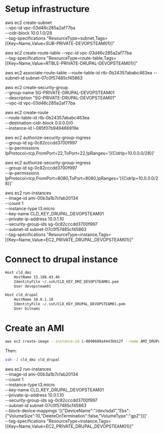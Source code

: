 # Setup infrastructure

aws ec2 create-subnet \
 --vpc-id vpc-03d46c285a2af77ba \
 --cidr-block 10.0.1.0/28 \
 --tag-specifications "ResourceType=subnet,Tags=[{Key=Name,Value=SUB-PRIVATE-DEVOPSTEAM01}]"

aws ec2 create-route-table --vpc-id vpc-03d46c285a2af77ba \
 --tag-specifications "ResourceType=route-table,Tags=[{Key=Name,Value=RTBLE-PRIVATE-DRUPAL-DEVOPSTEAM01}]"

aws ec2 associate-route-table --route-table-id rtb-0b24357ababc463ea --subnet-id subnet-07c0f57485cf45863

aws ec2 create-security-group \
 --group-name SG-PRIVATE-DRUPAL-DEVOPSTEAM01 \
 --description "SG-PRIVATE-DRUPAL-DEVOPSTEAM01" \
 --vpc-id vpc-03d46c285a2af77ba

aws ec2 create-route \
 --route-table-id rtb-0b24357ababc463ea \
 --destination-cidr-block 0.0.0.0/0 \
 --instance-id i-085f07b949466919e

aws ec2 authorize-security-group-ingress \
 --group-id sg-0c82cccdd3700f997 \
 --ip-permissions IpProtocol=tcp,FromPort=22,ToPort=22,IpRanges='[{CidrIp=10.0.0.0/28}]'

aws ec2 authorize-security-group-ingress \
 --group-id sg-0c82cccdd3700f997 \
 --ip-permissions IpProtocol=tcp,FromPort=8080,ToPort=8080,IpRanges='[{CidrIp=10.0.0.0/28}]'

aws ec2 run-instances \
 --image-id ami-00b3a1b7cfab20134 \
 --count 1 \
 --instance-type t3.micro \
 --key-name CLD_KEY_DRUPAL_DEVOPSTEAM01 \
 --private-ip-address 10.0.1.10 \
 --security-group-ids sg-0c82cccdd3700f997 \
 --subnet-id subnet-07c0f57485cf45863 \
 --tag-specifications "ResourceType=instance,Tags=[{Key=Name,Value=EC2_PRIVATE_DRUPAL_DEVOPSTEAM01}]"

# Connect to drupal instance

```bash
Host cld_dmz
    HostName 15.188.43.46
    IdentityFile ~/.ssh/CLD_KEY_DMZ_DEVOPSTEAM01.pem
    User devopsteam01

Host cld_drupal
    HostName 10.0.1.10
    IdentityFile ~/.ssh/CLD_KEY_DRUPAL_DEVOPSTEAM01.pem
    User bitnami
```

# Create an AMI
```sh
aws ec2 create-image --instance-id i-0890609a4443bb12f --name AMI_DRUPAL_DEVOPSTEAM01_LABO02_RDS
```

Then:

```bash
ssh -J cld_dmz cld_drupal
```

aws ec2 run-instances \
 --image-id ami-00b3a1b7cfab20134 \
 --count 1 \
 --instance-type t3.micro \
 --key-name CLD_KEY_DRUPAL_DEVOPSTEAM01 \
 --private-ip-address 10.0.1.10 \
 --security-group-ids sg-0c82cccdd3700f997 \
 --subnet-id subnet-07c0f57485cf45863 \
 --block-device-mappings '[{"DeviceName":"/dev/sda1","Ebs":{"VolumeSize":10,"DeleteOnTermination":false,"VolumeType":"gp2"}}]' \
 --tag-specifications "ResourceType=instance,Tags=[{Key=Name,Value=EC2_PRIVATE_DRUPAL_DEVOPSTEAM01}]"
